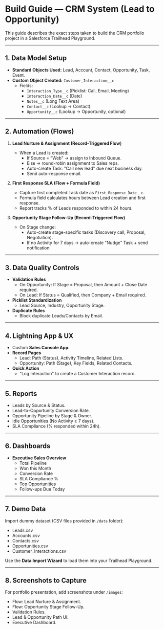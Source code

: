 # Build Guide — CRM System (Lead to Opportunity)

This guide describes the exact steps taken to build the CRM portfolio project in a Salesforce Trailhead Playground.

---

## 1. Data Model Setup
- **Standard Objects Used:** Lead, Account, Contact, Opportunity, Task, Event.
- **Custom Object Created:** `Customer_Interaction__c`
  - Fields:
    - `Interaction_Type__c` (Picklist: Call, Email, Meeting)
    - `Interaction_Date__c` (Date)
    - `Notes__c` (Long Text Area)
    - `Contact__c` (Lookup → Contact)
    - `Opportunity__c` (Lookup → Opportunity, optional)

---

## 2. Automation (Flows)
1. **Lead Nurture & Assignment (Record-Triggered Flow)**
   - When a Lead is created:
     - If Source = "Web" → assign to Inbound Queue.
     - Else → round-robin assignment to Sales reps.
     - Auto-create Task: "Call new lead" due next business day.
     - Send auto-response email.

2. **First Response SLA (Flow + Formula Field)**
   - Capture first completed Task date as `First_Response_Date__c`.
   - Formula field calculates hours between Lead creation and first response.
   - Report tracks % of Leads responded to within 24 hours.

3. **Opportunity Stage Follow-Up (Record-Triggered Flow)**
   - On Stage change:
     - Auto-create stage-specific tasks (Discovery call, Proposal, Negotiation).
     - If no Activity for 7 days → auto-create "Nudge" Task + send notification.

---

## 3. Data Quality Controls
- **Validation Rules**
  - On Opportunity: If Stage = Proposal, then Amount + Close Date required.
  - On Lead: If Status = Qualified, then Company + Email required.
- **Picklist Standardization**
  - Lead Source, Industry, Opportunity Stage.
- **Duplicate Rules**
  - Block duplicate Leads/Contacts by Email.

---

## 4. Lightning App & UX
- Custom **Sales Console App**.
- **Record Pages**
  - Lead: Path (Status), Activity Timeline, Related Lists.
  - Opportunity: Path (Stage), Key Fields, Related Contacts.
- **Quick Action**
  - "Log Interaction" to create a Customer Interaction record.

---

## 5. Reports
- Leads by Source & Status.
- Lead-to-Opportunity Conversion Rate.
- Opportunity Pipeline by Stage & Owner.
- Idle Opportunities (No Activity ≥ 7 days).
- SLA Compliance (% responded within 24h).

---

## 6. Dashboards
- **Executive Sales Overview**
  - Total Pipeline
  - Won this Month
  - Conversion Rate
  - SLA Compliance %
  - Top Opportunities
  - Follow-ups Due Today

---

## 7. Demo Data
Import dummy dataset (CSV files provided in `/data` folder):
- Leads.csv
- Accounts.csv
- Contacts.csv
- Opportunities.csv
- Customer_Interactions.csv

Use the **Data Import Wizard** to load them into your Trailhead Playground.

---

## 8. Screenshots to Capture
For portfolio presentation, add screenshots under `/images`:
- Flow: Lead Nurture & Assignment.
- Flow: Opportunity Stage Follow-Up.
- Validation Rules.
- Lead & Opportunity Path UI.
- Executive Dashboard.
